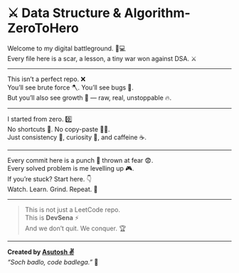 # ⚔️ Data Structure & Algorithm-ZeroToHero


Welcome to my digital battleground. 🧠💻  
Every file here is a scar, a lesson, a tiny war won against DSA. ⚔️

---

This isn’t a perfect repo. ❌  
You’ll see brute force 🪓. You’ll see bugs 🐞.  
But you’ll also see growth 🌱 — raw, real, unstoppable 🔥.

---

I started from zero. 0️⃣  
No shortcuts 🚫. No copy-paste 🙅‍♂️.  
Just consistency 📅, curiosity 🧐, and caffeine ☕.

---

Every commit here is a punch 🥊 thrown at fear 😨.  
Every solved problem is me levelling up 🎮.  
If you’re stuck? Start here. 👇  
Watch. Learn. Grind. Repeat. 🔁

---

> This is not just a LeetCode repo.  
> This is **DevSena** ⚡  
> And we don’t quit. We conquer. 🏆

---

**Created by [Asutosh ✌️](https://github.com/DearAsutosh)**  
_“Soch badlo, code badlega.”_ 🚀
